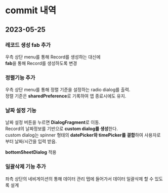 # commit 내역

## 2023-05-25
### 레코드 생성 fab 추가
우측 상단 menu를 통해 Record를 생성하는 대신에<br>
<b>fab</b>을 통해 Record를 생성하도록 변경 

### 정렬기능 추가
우측 상단 menu를 통해 정렬 기준을 설정하는 radio dialog를 출력.<br>
정렬 기준은 <b>sharedPreference</b>로 기록하여 앱 종료시에도 유지.

### 날짜 설정 기능
날짜 설정 버튼을 누르면 <b>DialogFragment</b>로 이동.<br>
Record의 날짜정보를 기반으로 <b>custom dialog를 생성</b>한다.<br>
custom dialog는 spinner 형태의 <b>datePicker와 timePicker를 결합</b>하여 사용자로부터 날짜/시간을 입력 받음.<br>

<b>bottomSheetDialog</b> 적용

### 일괄삭제 기능 추가
좌측 상단의 네비게이션의 통해 데이터 관리 탭에 들어가서 데이터 일괄삭제 할 수 있도록 설계
